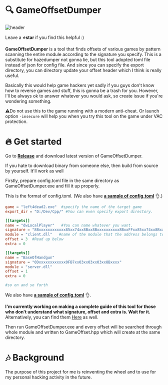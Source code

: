 # :mag: GameOffsetDumper

![header](https://user-images.githubusercontent.com/33578715/93803078-e8c84180-fc76-11ea-8fd4-dce048825479.PNG)

Leave a **:star:star** if you find this helpful :)

**GameOffsetDumper** is a tool that finds offsets of various games by pattern scanning the entire module according to the signature you specify. This is a substitute for hazedumper not gonna lie, but this tool adopted toml file instead of json for config file. And since you can specify the export directory, you can directory update your offset header which I think is really useful.

Basically this would help game hackers yet sadly if you guys don't know how to reverse games and stuff, this is gonna be a trash for you. However, I'll be always ok to answer whatever you would ask, so create issue if you're wondering something.

:warning:Do not use this to the game running with a modern anti-cheat. Or launch option `-insecure` will help you when you try this tool on the game under VAC protection.

# :fire: Get started

Go to [**Release**](https://github.com/s3pt3mb3r/GameOffsetDumper/releases) and download latest version of GameOffsetDumper.

If you hate to download binary from someone else, then build from source by yourself. It'll work as well

Firstly, prepare config.toml file in the same directory as GameOffsetDumper.exe and fill it up properly.

This is the format of config.toml.
(We also have [**a sample of config.toml**](https://github.com/s3pt3mb3r/GameOffsetDumper/blob/master/config.toml) :ok_hand:.)

```toml
game = "left4dead2.exe"  #specify the name of the target game
export_dir = "D:/Dev/Cpp/" #You can even specify export directory.

[[targets]]
name = "dwLocalPlayer"   #You can name whatever you want.
signature = "8Bxxxxxxxxxxxx85xx74xx8Bxx8Bxxxxxxxxxx8BxxFFxx85xx74xx8Bxx"  #The signature you've got
module = "client.dll"   #name of the module that the address belongs to
offset = 3  #Read up below
extra = 0

[[targets]]
name = "BaseOfHandgun"
signature = "0Dxxxxxxxxxxxx0FB7xx03xx03xx03xx8Bxxxx"
module = "server.dll"
offset = 1
extra = 0

#so on and so forth
```

We also have [**a sample of config.toml**](https://github.com/s3pt3mb3r/GameOffsetDumper/blob/master/config.toml) :ok_hand:.

**I'm currently working on making a complete guide of this tool for those who don't understand what signature, offset and extra is. Wait for it.** Alternatively, you can find them [Here](https://guidedhacking.com/resources/download-hazedumper-csgo-offset-dumper.24/) as well.

Then run GameOffsetDumper.exe and every offset will be searched through whole module and written to GameOffset.hpp which will create at the same directory.


# :notes: Background

The purpose of this project for me is reinventing the wheel and to use for my personal hacking activity in the future.
